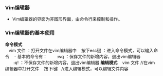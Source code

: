  ### Vim编辑器
  - Vim编辑器的界面为非图形界面，由命令行来控制和操作。
  
### Vim编辑器的基本使用
 **命令模式**
 <br/>
    vim 文件  ：打开文件在vim编辑器中
    按下esc键  ：进入命令模式，可以输入命令
    - 基本的命令有：
        :wq ：保存文件的新增内容，退出vim编辑器<br/>
        :q! ：不保存文件的新增内容，退出vim编辑器
 **编辑模式**
    vim 文件  //在vim编辑器中打开文件
    按下i键   //进入编辑模式，可以编辑文件内容
